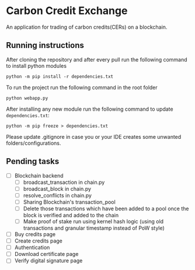 # Carbon Credit Exchange

An application for trading of carbon credits(CERs) on a blockchain.

## Running instructions

After cloning the repository and after every pull run the following command to install python modules

`python -m pip install -r dependencies.txt`

To run the project run the following command in the root folder

`python webapp.py`

After installing any new module run the following command to update `dependencies.txt`:

`python -m pip freeze > dependencies.txt`

Please update .gitignore in case you or your IDE creates some unwanted folders/configurations.

## Pending tasks

- [ ] Blockchain backend
  - [ ] broadcast_transaction in chain.py
  - [ ] broadcast_block in chain.py
  - [ ] resolve_conflicts in chain.py
  - [ ] Sharing Blockchain's transaction_pool
  - [ ] Delete those transactions which have been added to a pool once the block is verified and added to the chain
  - [ ] Make proof of stake run using kernel hash logic (using old transactions and granular timestamp instead of PoW style)
- [ ] Buy credits page
- [ ] Create credits page
- [ ] Authentication
- [ ] Download certificate page
- [ ] Verify digital signature page
